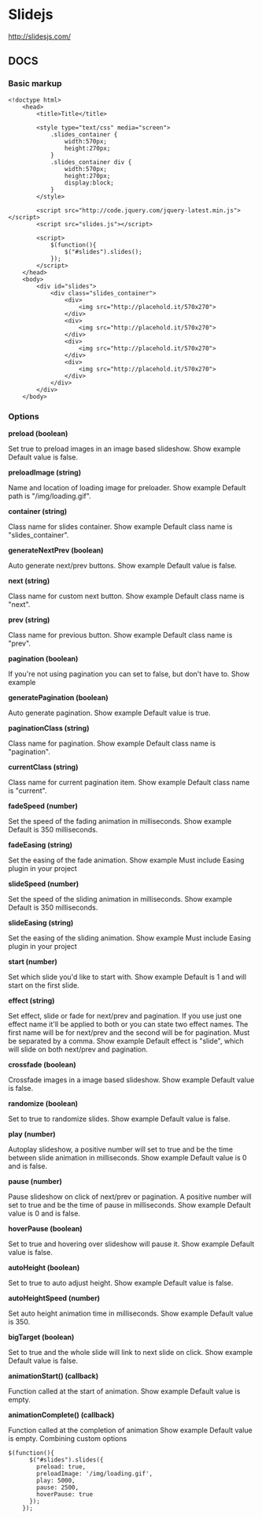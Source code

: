 # Slidejs
http://slidesjs.com/

## DOCS

### Basic markup

```
<!doctype html>
    <head>
        <title>Title</title>
    
        <style type="text/css" media="screen">
            .slides_container {
                width:570px;
                height:270px;
            }
            .slides_container div {
                width:570px;
                height:270px;
                display:block;
            }
        </style>
    
        <script src="http://code.jquery.com/jquery-latest.min.js"></script>
        <script src="slides.js"></script>
    
        <script>
            $(function(){
                $("#slides").slides();
            });
        </script>
    </head>
    <body>
        <div id="slides">
            <div class="slides_container">
                <div>
                    <img src="http://placehold.it/570x270">
                </div>
                <div>
                    <img src="http://placehold.it/570x270">
                </div>
                <div>
                    <img src="http://placehold.it/570x270">
                </div>
                <div>
                    <img src="http://placehold.it/570x270">
                </div>
            </div>
        </div>
    </body>
```

### Options

**preload (boolean)**

Set true to preload images in an image based slideshow.  Show example
 Default value is false.

**preloadImage (string)**

Name and location of loading image for preloader.  Show example
 Default path is "/img/loading.gif".

**container (string)**

Class name for slides container.  Show example
 Default class name is "slides_container".

**generateNextPrev (boolean)**

Auto generate next/prev buttons.  Show example
 Default value is false.

**next (string)**

Class name for custom next button.  Show example
 Default class name is "next".

**prev (string)**

Class name for previous button.  Show example
 Default class name is "prev".

**pagination (boolean)**

If you're not using pagination you can set to false, but don't have to.  Show example

**generatePagination (boolean)**

Auto generate pagination.  Show example
 Default value is true.

**paginationClass (string)**

Class name for pagination.  Show example
 Default class name is "pagination".

**currentClass (string)**

Class name for current pagination item.  Show example
 Default class name is "current".

**fadeSpeed (number)**

Set the speed of the fading animation in milliseconds.  Show example
 Default is 350 milliseconds.

**fadeEasing (string)**

Set the easing of the fade animation.  Show example
 Must include Easing plugin in your project

**slideSpeed (number)**

Set the speed of the sliding animation in milliseconds.  Show example
 Default is 350 milliseconds.

**slideEasing (string)**

Set the easing of the sliding animation.  Show example
 Must include Easing plugin in your project

**start (number)**

Set which slide you'd like to start with.  Show example
 Default is 1 and will start on the first slide.

**effect (string)**

Set effect, slide or fade for next/prev and pagination. If you use just one effect name it'll be applied to both or you can state two effect names. The first name will be for next/prev and the second will be for pagination. Must be separated by a comma.  Show example
 Default effect is "slide", which will slide on both next/prev and pagination.

**crossfade (boolean)**

Crossfade images in a image based slideshow.  Show example
 Default value is false.

**randomize (boolean)**

Set to true to randomize slides.  Show example
 Default value is false.

**play (number)**

Autoplay slideshow, a positive number will set to true and be the time between slide animation in milliseconds.  Show example
 Default value is 0 and is false.

**pause (number)**

Pause slideshow on click of next/prev or pagination. A positive number will set to true and be the time of pause in milliseconds.  Show example
 Default value is 0 and is false.

**hoverPause (boolean)**

Set to true and hovering over slideshow will pause it.  Show example
 Default value is false.

**autoHeight (boolean)**

Set to true to auto adjust height.  Show example
 Default value is false.

**autoHeightSpeed (number)**

Set auto height animation time in milliseconds.  Show example
 Default value is 350.

**bigTarget (boolean)**

Set to true and the whole slide will link to next slide on click.  Show example
 Default value is false.

**animationStart() (callback)**

Function called at the start of animation.  Show example
 Default value is empty.

**animationComplete() (callback)**

Function called at the completion of animation  Show example
 Default value is empty.
Combining custom options

```
$(function(){
      $("#slides").slides({
        preload: true,
        preloadImage: '/img/loading.gif',
        play: 5000,
        pause: 2500,
        hoverPause: true
      });
    });
```